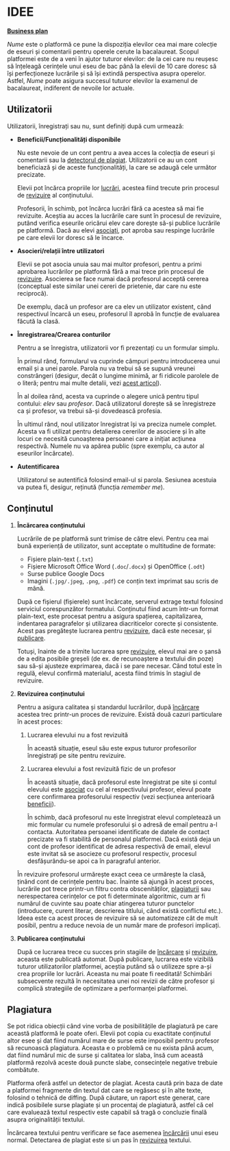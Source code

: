 # IDEE 

[**Business plan**][1]

*Nume* este o platformă ce pune la dispoziția elevilor cea mai mare colecție de eseuri și comentarii pentru operele cerute la bacalaureat. Scopul platformei este de a veni în ajutor tuturor elevilor: de la cei care nu reușesc să înțeleagă cerințele unui eseu de bac până la elevii de 10 care doresc să își perfecționeze lucrările și să își extindă perspectiva asupra operelor. Astfel, *Nume* poate asigura succesul tuturor elevilor la examenul de bacalaureat, indiferent de nevoile lor actuale.

## <a name="utilizatori"></a>Utilizatorii

Utilizatorii, înregistrați sau nu, sunt definiți după cum urmează:

* <a name="beneficii"></a>**Beneficii/Funcționalități disponibile**

  Nu este nevoie de un cont pentru a avea acces la colecția de eseuri și comentarii sau la [detectorul de plagiat](#plagiat). Utilizatorii ce au un cont beneficiază și de aceste funcționalități, la care se adaugă cele următor precizate.

  Elevii pot încărca propriile lor [lucrări](#continut), acestea fiind trecute prin procesul de [revizuire](#revizuire) al conținutului.

  Profesorii, în schimb, pot încărca lucrări fără ca acestea să mai fie revizuite. Aceștia au acces la lucrările care sunt în procesul de revizuire, putând verifica eseurile oricărui elev care dorește să-și publice lucrările pe platformă. Dacă au elevi [asociați](#asocieri), pot aproba sau respinge lucrările pe care elevii lor doresc să le încarce.

* <a name="asocieri"></a>**Asocieri/relații între utilizatori**

  Elevii se pot asocia unuia sau mai multor profesori, pentru a primi aprobarea lucrărilor pe platformă fără a mai trece prin procesul de [revizuire](#revizuire). Asocierea se face numai dacă profesorul acceptă cererea (conceptual este similar unei cereri de prietenie, dar care nu este reciprocă).

  De exemplu, dacă un profesor are ca elev un utilizator existent, când respectivul încarcă un eseu, profesorul îl aprobă în funcție de evaluarea făcută la clasă.

* <a name="inregistrare"></a>**Înregistrarea/Crearea conturilor**

  Pentru a se înregistra, utilizatorii vor fi prezentați cu un formular simplu.

  În primul rând, formularul va cuprinde câmpuri pentru introducerea unui email și a unei parole. Parola nu va trebui să se supună vreunei constrângeri (desigur, decât o lungime minimă, ar fi ridicole parolele de o literă; pentru mai multe detalii, vezi [acest articol][2]).

  În al doilea rând, acesta va cuprinde o alegere unică pentru tipul contului: *elev* sau *profesor*. Dacă utilizatorul dorește să se înregistreze ca și profesor, va trebui să-și dovedească profesia.

  În ultimul rând, noul utilizator înregistrat își va preciza numele complet. Acesta va fi utilizat pentru detalierea cererilor de asociere și în alte locuri ce necesită cunoașterea persoanei care a inițiat acțiunea respectivă. Numele nu va apărea public (spre exemplu, ca autor al eseurilor încărcate).

* <a name="autentificare"></a>**Autentificarea**

  Utilizatorul se autentifică folosind email-ul si parola. Sesiunea acestuia va putea fi, desigur, reținută (funcția *remember me*).

## <a name="continut"></a>Conținutul

1. <a name="incarcare"></a>**Încărcarea conținutului**

    Lucrările de pe platformă sunt trimise de către elevi. Pentru cea mai bună experiență de utilizator, sunt acceptate o multitudine de formate:

    * Fișiere plain-text (`.txt`)
    * Fișiere Microsoft Office Word (`.doc`/`.docx`) și OpenOffice (`.odt`)
    * Surse publice Google Docs
    * Imagini (`.jpg/.jpeg`, `.png`, `.pdf`) ce conțin text imprimat sau scris de mână.

    După ce fișierul (fișierele) sunt încărcate, serverul extrage textul folosind serviciul corespunzător formatului. Conținutul fiind acum într-un format plain-text, este procesat pentru a asigura spațierea, capitalizarea, indentarea paragrafelor și utilizarea diacriticelor corecte și consistente. Acest pas pregătește lucrarea pentru [revizuire](#revizuire), dacă este necesar, și [publicare](#publicare).

    Totuși, înainte de a trimite lucrarea spre [revizuire](#revizuire), elevul mai are o șansă de a edita posibile greșeli (de ex. de recunoaștere a textului din poze) sau să-și ajusteze exprimarea, dacă i se pare necesar. Când totul este în regulă, elevul confirmă materialul, acesta fiind trimis în stagiul de revizuire.

1. <a name="revizuire"></a>**Revizuirea conținutului**

    Pentru a asigura calitatea și standardul lucrărilor, după [încărcare](#incarcare) acestea trec printr-un proces de revizuire. Există două cazuri particulare în acest proces:

    1. Lucrarea elevului nu a fost revizuită

        În această situație, eseul său este expus tuturor profesorilor înregistrați pe site pentru revizuire.

    1. Lucrarea elevului a fost revizuită fizic de un profesor

        În această situație, dacă profesorul este înregistrat pe site și contul elevului este [asociat](#asocieri) cu cel al respectivului profesor, elevul poate cere confirmarea profesorului respectiv (vezi secțiunea anterioară [beneficii](#beneficii)).

        În schimb, dacă profesorul nu este înregistrat elevul completează un mic formular cu numele profesorului și o adresă de email pentru a-l contacta. Autoritatea persoanei identificate de datele de contact precizate va fi stabilită de personalul platformei. Dacă există deja un cont de profesor identificat de adresa respectivă de email, elevul este invitat să se asocieze cu profesorul respectiv, procesul desfășurându-se apoi ca în paragraful anterior.
    
    În revizuire profesorul urmărește exact ceea ce urmărește la clasă, ținând cont de cerințele pentru bac. Înainte să ajungă în acest proces, lucrările pot trece printr-un filtru contra obscenităților, [plagiaturii](#plagiat) sau nerespectarea cerințelor ce pot fi determinate algoritmic, cum ar fi numărul de cuvinte sau poate chiar atingerea tuturor punctelor (introducere, curent literar, descrierea titlului, când există conflictul etc.). Ideea este ca acest proces de revizuire să se automatizeze cât de mult posibil, pentru a reduce nevoia de un număr mare de profesori implicați.

1. <a name="publicare"></a>**Publicarea conținutului**

    După ce lucrarea trece cu succes prin stagiile de [încărcare](#incarcare) și [revizuire](#revizuire), aceasta este publicată automat. După publicare, lucrarea este vizibilă tuturor utilizatorilor platformei, aceștia putând să o utilizeze spre a-și crea propriile lor lucrări. Aceasta nu mai poate fi reeditată! Schimbări subsecvente rezultă în necesitatea unei noi revizii de către profesor și complică strategiile de optimizare a performanței platformei.

## <a name="plagiat"></a>Plagiatura

Se pot ridica obiecții când vine vorba de posibilitățile de plagiatură pe care această platformă le poate oferi. Elevii pot copia cu exactitate conținutul altor esee și dat fiind numărul mare de surse este imposibil pentru profesor să recunoască plagiatura. Aceasta e o problemă ce nu exista până acum, dat fiind numărul mic de surse și calitatea lor slaba, însă cum această platformă rezolvă aceste două puncte slabe, consecințele negative trebuie combătute.

Platforma oferă astfel un detector de plagiat. Acesta caută prin baza de date a platformei fragmente din textul dat care se regăsesc și în alte texte, folosind o tehnică de diffing. După căutare, un raport este generat, care indică posibilele surse plagiate și un procentaj de plagiatură, astfel că cel care evaluează textul respectiv este capabil să tragă o concluzie finală asupra originalității textului.

Încărcarea textului pentru verificare se face asemenea [încărcării](#incarcare) unui eseu normal. Detectarea de plagiat este si un pas în [revizuirea](#revizuire) textului.

[1]: https://docs.google.com/presentation/d/1bKMsCSciHUsiMy7Lg7-0SCBnQGAnBxZ8NDw0_tS32g0
[2]: https://lifehacker.com/how-password-constraints-give-you-a-false-sense-of-secu-1830564360

